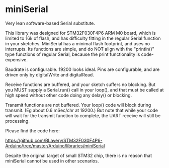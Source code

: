 # miniSerial
Very lean software-based Serial substitute.

This library was designed for STM32F030F4P6 ARM M0 board, which is limited to 16k of flash, and has difficulty fitting in the regular Serial function in your sketches.  MiniSerial has a minimal flash footprint, and uses no interrupts. Its functions are simple, and do NOT align with the "println()" type functions of regular Serial, because the print functionality is code-expensive.

Baudrate is configurable. 19200 looks ideal. Pins are configurable, and are driven only by digitalWrite and digitalRead.

Receive functions are buffered, and your sketch suffers no blocking. But you MUST supply a Serial.run() call in your loop(), and that must be called at high speed without other code doing any delay() or blocking.

Transmit functions are not buffered. Your loop() code will block during transmit. (Eg about 0.6 mSec/chr at 19200.) But note that while your code will wait for the transmit function to complete, the UART receive will still be processing. 



Please find the code here:

https://github.com/BLavery/STM32F030F4P6-Arduino/tree/master/Arduino/libraries/miniSerial

Despite the original target of small STM32 chip, there is no reason that miniSerial cannot be used in other scenarios.
